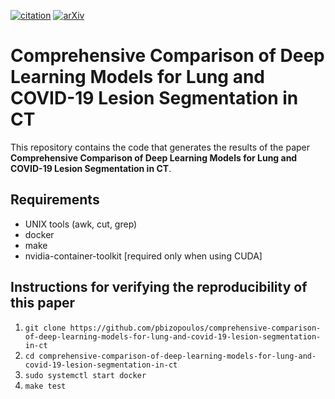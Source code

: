 [![citation](http://img.shields.io/badge/Citation-0091FF.svg)](https://scholar.google.com/scholar?q=)
[![arXiv](http://img.shields.io/badge/eess.IV-arXiv%3A2009.06412-B31B1B.svg)](https://arxiv.org/abs/2009.06412)

# Comprehensive Comparison of Deep Learning Models for Lung and COVID-19 Lesion Segmentation in CT
This repository contains the code that generates the results of the paper **Comprehensive Comparison of Deep Learning Models for Lung and COVID-19 Lesion Segmentation in CT**.

## Requirements
- UNIX tools (awk, cut, grep)
- docker
- make
- nvidia-container-toolkit [required only when using CUDA]

## Instructions for verifying the reproducibility of this paper
1. `git clone https://github.com/pbizopoulos/comprehensive-comparison-of-deep-learning-models-for-lung-and-covid-19-lesion-segmentation-in-ct`
2. `cd comprehensive-comparison-of-deep-learning-models-for-lung-and-covid-19-lesion-segmentation-in-ct`
3. `sudo systemctl start docker`
4. `make test`
